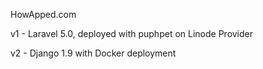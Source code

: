 HowApped.com

v1 - Laravel 5.0, deployed with puphpet on Linode Provider

v2 - Django 1.9 with Docker deployment
